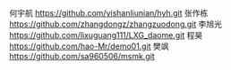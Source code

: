 何宇航 https://github.com/yishanliunian/hyh.git 张作栋 https://github.com/zhangdongz/zhangzuodong.git 李旭光 https://github.com/lixuguang111/LXG_daome.git 程昊 https://github.com/hao-Mr/demo01.git 樊飒 https://github.com/sa960506/msmk.git
